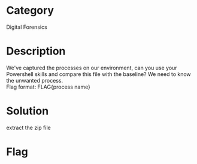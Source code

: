 # Category
Digital Forensics
# Description
We've captured the processes on our environment, can you use your Powershell skills and compare this file with the baseline? We need to know the unwanted process.</br>
Flag format: FLAG{process name}</br>
# Solution 
extract the zip file
# Flag
